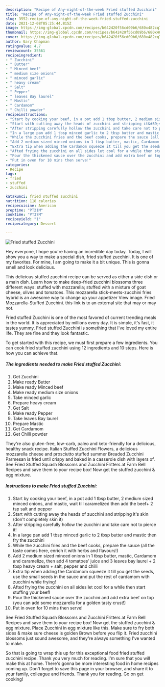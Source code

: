 ```yaml
---
description: "Recipe of Any-night-of-the-week Fried stuffed Zucchini"
title: "Recipe of Any-night-of-the-week Fried stuffed Zucchini"
slug: 3552-recipe-of-any-night-of-the-week-fried-stuffed-zucchini
date: 2021-12-08T05:25:44.815Z
image: https://img-global.cpcdn.com/recipes/b642420f56cd09b6/680x482cq70/fried-stuffed-zucchini-recipe-main-photo.jpg
thumbnail: https://img-global.cpcdn.com/recipes/b642420f56cd09b6/680x482cq70/fried-stuffed-zucchini-recipe-main-photo.jpg
cover: https://img-global.cpcdn.com/recipes/b642420f56cd09b6/680x482cq70/fried-stuffed-zucchini-recipe-main-photo.jpg
author: Gary Chapman
ratingvalue: 4.7
reviewcount: 35561
recipeingredient:
- " Zucchini"
- " Butter"
- " Minced beef"
- " medium size onions"
- " minced garlic"
- " heavy cream"
- " Salt"
- " Pepper"
- " leaves Bay laurel"
- " Mastic"
- " Cardamom"
- " Chilli powder"
recipeinstructions:
- "Start by cooking your beef, in a pot add 1 tbsp butter, 2 medium sized minced onions, and mastic, wait till caramelized then add the beef+ 2 tsp salt and pepper"
- "Start with cutting away the heads of zucchini and stripping it&#39;s skin (don&#39;t completely skin it)"
- "After stripping carefully hollow the zucchini and take care not to pierce it!"
- "In a large pan add 1 tbsp minced garlic to 2 tbsp butter and mastic then fry the zucchini"
- "While the zucchini fries and the beef cooks, prepare the sauce (all the taste comes here, enrich it with herbs and flavours!)"
- "Add 2 medium sized minced onions in 1 tbsp butter, mastic, Cardamom and caramelize, then add 4 tomatoes&#39; juice and 3 leaves bay laurel + 2 tbsp heavy cream + salt, pepper and chilli"
- "Extra tip when adding the Cardamom squeeze it till you get the seeds, use the small seeds in the sauce and put the rest of cardamom with zucchini while frying!"
- "Afted frying the zucchini on all sides let cool for a while then start stuffing your beef!"
- "Pour the thickened sauce over the zucchini and add extra beef on top (you can add some mozzarella for a golden tasty crust!)"
- "Put in oven for 10 mins then serve!"
categories:
- Recipe
tags:
- fried
- stuffed
- zucchini

katakunci: fried stuffed zucchini 
nutrition: 118 calories
recipecuisine: American
preptime: "PT21M"
cooktime: "PT37M"
recipeyield: "1"
recipecategory: Dessert

---
```



![Fried stuffed Zucchini](https://img-global.cpcdn.com/recipes/b642420f56cd09b6/680x482cq70/fried-stuffed-zucchini-recipe-main-photo.jpg)

Hey everyone, I hope you're having an incredible day today. Today, I will show you a way to make a special dish, fried stuffed zucchini. It is one of my favorites. For mine, I am going to make it a bit unique. This is gonna smell and look delicious.

This delicious stuffed zucchini recipe can be served as either a side dish or a main dish. Learn how to make deep-fried zucchini blossoms three different ways: stuffed with mozzarella; stuffed with a mixture of goat cheese, olives and tomatoes. This mozzarella stick-meets-zucchini fries hybrid is an awesome way to change up your appetizer View image. Fried Mozzarella-Stuffed Zucchini. this link is to an external site that may or may not.

Fried stuffed Zucchini is one of the most favored of current trending meals in the world. It is appreciated by millions every day. It is simple, it's fast, it tastes yummy. Fried stuffed Zucchini is something that I've loved my entire life. They are fine and they look fantastic.


To get started with this recipe, we must first prepare a few ingredients. You can cook fried stuffed zucchini using 12 ingredients and 10 steps. Here is how you can achieve that.

<!--inarticleads1-->

##### The ingredients needed to make Fried stuffed Zucchini:

1. Get  Zucchini
1. Make ready  Butter
1. Make ready  Minced beef
1. Make ready  medium size onions
1. Take  minced garlic
1. Prepare  heavy cream
1. Get  Salt
1. Make ready  Pepper
1. Take  leaves Bay laurel
1. Prepare  Mastic
1. Get  Cardamom
1. Get  Chilli powder


They&#39;re also gluten-free, low-carb, paleo and keto-friendly for a delicious, healthy snack recipe. Italian Stuffed Zucchini Flowers, a delicious mozzarella cheese and prosciutto stuffed summer Breaded Zucchini Parmesan is fried until crispy and baked in a casserole dish with layers of. See Fried Stuffed Squash Blossoms and Zucchini Fritters at Farm Bell Recipes and save them to your recipe box! Now get the stuffed zucchini &amp; egg mixture. 

<!--inarticleads2-->

##### Instructions to make Fried stuffed Zucchini:

1. Start by cooking your beef, in a pot add 1 tbsp butter, 2 medium sized minced onions, and mastic, wait till caramelized then add the beef+ 2 tsp salt and pepper
1. Start with cutting away the heads of zucchini and stripping it&#39;s skin (don&#39;t completely skin it)
1. After stripping carefully hollow the zucchini and take care not to pierce it!
1. In a large pan add 1 tbsp minced garlic to 2 tbsp butter and mastic then fry the zucchini
1. While the zucchini fries and the beef cooks, prepare the sauce (all the taste comes here, enrich it with herbs and flavours!)
1. Add 2 medium sized minced onions in 1 tbsp butter, mastic, Cardamom and caramelize, then add 4 tomatoes&#39; juice and 3 leaves bay laurel + 2 tbsp heavy cream + salt, pepper and chilli
1. Extra tip when adding the Cardamom squeeze it till you get the seeds, use the small seeds in the sauce and put the rest of cardamom with zucchini while frying!
1. Afted frying the zucchini on all sides let cool for a while then start stuffing your beef!
1. Pour the thickened sauce over the zucchini and add extra beef on top (you can add some mozzarella for a golden tasty crust!)
1. Put in oven for 10 mins then serve!


See Fried Stuffed Squash Blossoms and Zucchini Fritters at Farm Bell Recipes and save them to your recipe box! Now get the stuffed zucchini &amp; egg mixture. Place Zucchini in egg mixture like this. Make sure to fry both sides &amp; make sure cheese is golden Brown before you flip it. Fried zucchini blossoms just sound awesome, and they&#39;re always something I&#39;ve wanted to make. 

So that is going to wrap this up for this exceptional food fried stuffed zucchini recipe. Thank you very much for reading. I'm sure that you will make this at home. There's gonna be more interesting food in home recipes coming up. Don't forget to save this page in your browser, and share it to your family, colleague and friends. Thank you for reading. Go on get cooking!
